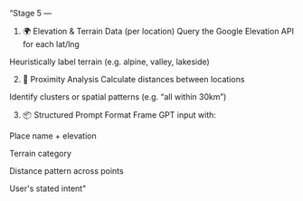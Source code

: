 “Stage 5 — 

1. 🌍 Elevation & Terrain Data (per location)
Query the Google Elevation API for each lat/lng

Heuristically label terrain (e.g. alpine, valley, lakeside)

2. 🧮 Proximity Analysis
Calculate distances between locations

Identify clusters or spatial patterns (e.g. “all within 30km”)

3. 📦 Structured Prompt Format
Frame GPT input with:

Place name + elevation

Terrain category

Distance pattern across points

User's stated intent"
